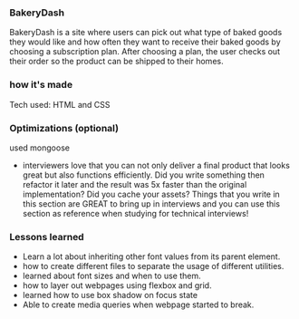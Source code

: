 ### BakeryDash

BakeryDash is a site where users can pick out what type of baked goods they would like and how often they want to receive their baked goods by choosing a subscription plan. After choosing a plan, the user checks out their order so the product can be shipped to their homes.

### how it's made

Tech used: HTML and CSS

### Optimizations (optional)

used mongoose

- interviewers love that you can not only deliver a final product that looks great but also functions efficiently. Did you write something then refactor it later and the result was 5x faster than the original implementation? Did you cache your assets? Things that you write in this section are GREAT to bring up in interviews and you can use this section as reference when studying for technical interviews!

### Lessons learned

- Learn a lot about inheriting other font values from its parent element.
- how to create different files to separate the usage of different utilities.
- learned about font sizes and when to use them.
- how to layer out webpages using flexbox and grid.
- learned how to use box shadow on focus state
- Able to create media queries when webpage started to break.
